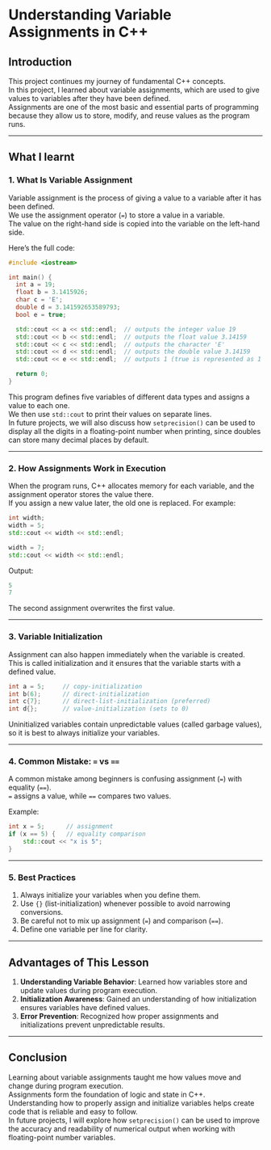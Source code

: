 # Understanding Variable Assignments in C++

## Introduction
This project continues my journey of fundamental C++ concepts.  
In this project, I learned about variable assignments, which are used to give values to variables after they have been defined.  
Assignments are one of the most basic and essential parts of programming because they allow us to store, modify, and reuse values as the program runs.

---

## What I learnt

### 1. What Is Variable Assignment
Variable assignment is the process of giving a value to a variable after it has been defined.  
We use the assignment operator (`=`) to store a value in a variable.  
The value on the right-hand side is copied into the variable on the left-hand side.

Here’s the full code:
```cpp
#include <iostream>

int main() {
  int a = 19;
  float b = 3.1415926;
  char c = 'E';
  double d = 3.141592653589793;
  bool e = true;

  std::cout << a << std::endl;  // outputs the integer value 19
  std::cout << b << std::endl;  // outputs the float value 3.14159
  std::cout << c << std::endl;  // outputs the character 'E'
  std::cout << d << std::endl;  // outputs the double value 3.14159
  std::cout << e << std::endl;  // outputs 1 (true is represented as 1 in C++)

  return 0;
}
```
This program defines five variables of different data types and assigns a value to each one.  
We then use `std::cout` to print their values on separate lines.  
In future projects, we will also discuss how `setprecision()` can be used to display all the digits in a floating-point number when printing, since doubles can store many decimal places by default.

---

### 2. How Assignments Work in Execution
When the program runs, C++ allocates memory for each variable, and the assignment operator stores the value there.  
If you assign a new value later, the old one is replaced.
For example:
```cpp
int width;
width = 5;
std::cout << width << std::endl;

width = 7;
std::cout << width << std::endl;

```
Output:
```cpp
5
7
```
The second assignment overwrites the first value.

---

### 3. Variable Initialization
Assignment can also happen immediately when the variable is created.  
This is called initialization and it ensures that the variable starts with a defined value.
```cpp
int a = 5;     // copy-initialization
int b(6);      // direct-initialization
int c{7};      // direct-list-initialization (preferred)
int d{};       // value-initialization (sets to 0)
```
Uninitialized variables contain unpredictable values (called garbage values), so it is best to always initialize your variables.

---

### 4. Common Mistake: `=` vs `==`
A common mistake among beginners is confusing assignment (`=`) with equality (`==`).  
`=` assigns a value, while `==` compares two values.

Example:
```cpp
int x = 5;      // assignment
if (x == 5) {   // equality comparison
    std::cout << "x is 5";
}
```

---

### 5. Best Practices
1. Always initialize your variables when you define them.
2. Use `{}` (list-initialization) whenever possible to avoid narrowing conversions.
3. Be careful not to mix up assignment (`=`) and comparison (`==`).
4. Define one variable per line for clarity.

---

## Advantages of This Lesson
1. **Understanding Variable Behavior**: Learned how variables store and update values during program execution.
2. **Initialization Awareness**: Gained an understanding of how initialization ensures variables have defined values.
3. **Error Prevention**: Recognized how proper assignments and initializations prevent unpredictable results.

---

## Conclusion
Learning about variable assignments taught me how values move and change during program execution.  
Assignments form the foundation of logic and state in C++.  
Understanding how to properly assign and initialize variables helps create code that is reliable and easy to follow.  
In future projects, I will explore how `setprecision()` can be used to improve the accuracy and readability of numerical output when working with floating-point number variables.